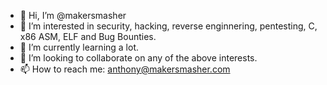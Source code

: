 - 👋 Hi, I’m @makersmasher
- 👀 I’m interested in security, hacking, reverse enginnering, pentesting, C, x86 ASM, ELF and Bug Bounties.
- 🌱 I’m currently learning a lot.
- 💞️ I’m looking to collaborate on any of the above interests.
- 📫 How to reach me: anthony@makersmasher.com

<!---
makersmasher/makersmasher is a ✨ special ✨ repository because its `README.md` (this file) appears on your GitHub profile.
You can click the Preview link to take a look at your changes.
--->
